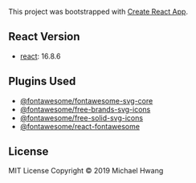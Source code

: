 This project was bootstrapped with [Create React App](https://github.com/facebook/create-react-app).

## React Version
* [react](https://github.com/facebook/react): 16.8.6

## Plugins Used
* [@fontawesome/fontawesome-svg-core](https://github.com/FortAwesome/react-fontawesome)
* [@fontawesome/free-brands-svg-icons](https://github.com/FortAwesome/react-fontawesome)
* [@fontawesome/free-solid-svg-icons](https://github.com/FortAwesome/react-fontawesome)
* [@fontawesome/react-fontawesome](https://github.com/FortAwesome/react-fontawesome)

## License
MIT License Copyright © 2019 Michael Hwang

